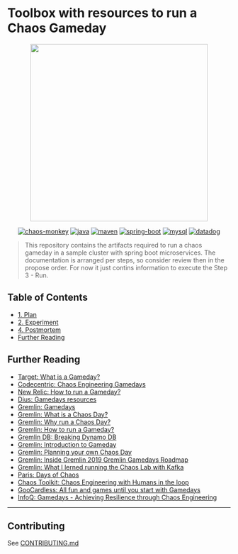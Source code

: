 # Toolbox with resources to run a Chaos Gameday

<div align="center">
  <img src="https://github.com/yurynino/conf-devopsdays-chaos-gamedays/blob/master/images/gameday_animation.gif" width="400px" />

  [![chaos-monkey](https://img.shields.io/badge/chaosmonkey-v2.0.0-yellow.svg)](https://codecentric.github.io/chaos-monkey-spring-boot/2.0.0/)
  [![java](https://img.shields.io/badge/java-v1.8-green.svg)](https://www.oracle.com/java/technologies)
  [![maven](https://img.shields.io/badge/maven-v3.6.X-red.svg)](https://maven.apache.org/)
  [![spring-boot](https://img.shields.io/badge/springboot-v2.2.1-red.svg)](https://www.javatpoint.com/spring-boot-version)
  [![mysql](https://img.shields.io/badge/mysql-v5.7-blue.svg)](https://dev.mysql.com)
  [![datadog](https://img.shields.io/badge/datadog-v7.x-red.svg)](https://www.datadoghq.com/)
</div>

  > This repository contains the artifacts required to run a chaos gameday in a sample cluster with spring boot microservices. The documentation is arranged per steps, so consider review then in the propose order. For now it just contins information to execute the Step 3 - Run.


## Table of Contents
- [1. Plan](https://github.com/yurynino/conf-devopsdays-chaos-gamedays/tree/master/1_plan)
- [2. Experiment](https://github.com/yurynino/conf-devopsdays-chaos-gamedays/tree/master/2_experiment)
- [4. Postmortem](https://github.com/yurynino/conf-devopsdays-chaos-gamedays/tree/master/3_postmortem)
- [Further Reading](#further-reading)


## Further Reading
- [Target: What is a Gameday?](https://tech.target.com/2019/05/09/chaos-engineering-at-Target.html)
- [Codecentric: Chaos Engineering Gamedays](https://blog.codecentric.de/en/2018/08/chaos-engineering-gameday/)
- [New Relic: How to run a Gameday?](https://blog.newrelic.com/engineering/how-to-run-a-game-day/)
- [Dius: Gamedays resources](https://dius.com.au/resources/game-day/)
- [Gremlin: Gamedays](https://www.gremlin.com/gameday/)
- [Gremlin: What is a Chaos Day?](https://www.gremlin.com/community/tutorials/planning-your-own-chaos-day/#what-is-a-chaos-day)
- [Gremlin: Why run a Chaos Day?](https://www.gremlin.com/community/tutorials/planning-your-own-chaos-day/#why-run-a-chaos-day)
- [Gremlin: How to run a Gameday?](https://www.gremlin.com/community/tutorials/how-to-run-a-gameday/)
- [Gremlin DB: Breaking Dynamo DB](https://www.gremlin.com/community/tutorials/gremlin-gameday-breaking-dynamodb/)
- [Gremlin: Introduction to Gameday](https://www.gremlin.com/community/tutorials/introduction-to-gamedays/)
- [Gremlin: Planning your own Chaos Day](https://www.gremlin.com/community/tutorials/planning-your-own-chaos-day/)
- [Gremlin: Inside Gremlin 2019 Gremlin Gamedays Roadmap](https://www.gremlin.com/community/tutorials/inside-gremlin-2019-gremlin-gamedays-roadmap/)
- [Gremlin: What I lerned running the Chaos Lab with Kafka](https://www.gremlin.com/community/tutorials/what-i-learned-running-the-chaos-lab-kafka-breaks/)
- [Paris: Days of Chaos](http://days-of-chaos.com/)
- [Chaos Toolkit: Chaos Engineering with Humans in the loop](https://medium.com/chaos-toolkit/chaos-engineering-with-humans-in-the-loop-f4854900b1eb)
- [GooCardless: All fun and games until you start with Gamedays](https://gocardless.com/blog/game-days-at-gc/)
- [InfoQ: Gamedays - Achieving Resilience through Chaos Engineering](https://www.infoq.com/presentations/gameday-chaos-engineering)


-----------
## Contributing
See [CONTRIBUTING.md](https://github.com/yurynino/conf-devopsdays-chaos-gamedays/blob/master/CONTRIBUTING.md)

